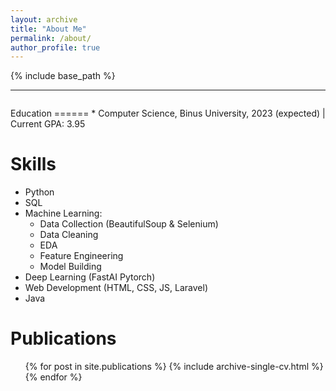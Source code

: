 ```yaml
---
layout: archive
title: "About Me"
permalink: /about/
author_profile: true
---
```


{% include base_path %}

<hr style= "margin-bottom: 2em">
Education
======
* Computer Science, Binus University, 2023 (expected) | Current GPA: 3.95


  
Skills
======
* Python
* SQL
* Machine Learning:
  * Data Collection (BeautifulSoup & Selenium)
  * Data Cleaning
  * EDA
  * Feature Engineering
  * Model Building  
* Deep Learning (FastAI Pytorch)
* Web Development (HTML, CSS, JS, Laravel)
* Java

Publications
======
  <ul>{% for post in site.publications %}
    {% include archive-single-cv.html %}
  {% endfor %}</ul>
  
<!-- Talks
======
  <ul>{% for post in site.talks %}
    {% include archive-single-talk-cv.html %}
  {% endfor %}</ul>
  
Teaching
======
  <ul>{% for post in site.teaching %}
    {% include archive-single-cv.html %}
  {% endfor %}</ul>
   -->

